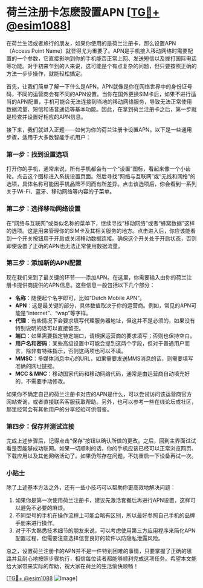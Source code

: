 # 荷兰注册卡怎麽設置APN [[TG💪+ @esim1088](https://t.me/s/esim1088)]

在荷兰生活或者旅行的朋友，如果你使用的是荷兰注册卡，那么设置APN（Access Point Name）就显得尤为重要了。APN是手机接入移动网络时需要配置的一个参数，它直接影响到你的手机能否正常上网、发送短信以及拨打国际电话等功能。对于初来乍到的人来说，这可能是个有点复杂的问题，但只要按照正确的方法一步步操作，就能轻松搞定。

首先，让我们简单了解一下什么是APN。APN就像是你在网络世界中的身份证号码，不同的运营商会有不同的APN设置。当你在国外更换SIM卡后，如果不进行适当的APN配置，手机可能会无法连接到当地的移动网络服务，导致无法正常使用数据流量、短信和语音通话等基本功能。因此，在拿到荷兰注册卡之后，第一步就是检查并设置好相应的APN信息。

接下来，我们就进入正题——如何为你的荷兰注册卡设置APN。以下是一些通用步骤，适用于大多数智能手机用户：

### 第一步：找到设置选项

打开你的手机，通常来说，所有手机都会有一个“设置”图标，看起来像一个小齿轮。点击这个图标进入系统设置页面。然后寻找“网络与互联网”或“无线和网络”的选项，具体名称可能因手机品牌不同而有所差异。点击该选项后，你会看到一系列关于Wi-Fi、蓝牙、移动网络等内容的子菜单。

### 第二步：选择移动网络设置

在“网络与互联网”或类似名称的菜单下，继续寻找“移动网络”或者“蜂窝数据”这样的选项。这是用来管理你的SIM卡及其相关服务的地方。点击进入后，你应该能看到一个开关按钮用于开启或关闭移动数据连接。确保这个开关处于开启状态，否则即使设置了正确的APN也无法正常使用数据流量。

### 第三步：添加新的APN配置

现在我们来到了最关键的环节——添加APN。在这里，你需要输入由你的荷兰注册卡提供商提供的APN信息。这些信息一般包括以下几个部分：
- **名称**：随便起个名字即可，比如“Dutch Mobile APN”。
- **APN**：这是最关键的部分，具体数值取决于你的运营商。例如，常见的APN可能是“internet”、“wap”等字样。
- **代理**：有些情况下会要求填写代理服务器地址，但这并不是必须的，如果没有特别说明的话可以直接留空。
- **端口**：如果需要指定特定端口，请根据运营商的要求填写；否则也保持空白。
- **用户名和密码**：某些高级设置中可能会提到这两个字段，但对于普通用户而言，除非有特殊指示，否则这两项也可以不填。
- **MMSC**：多媒体消息中心的URL，如果需要发送MMS消息的话，则需要填写准确的网址链接。
- **MCC & MNC**：移动国家代码和移动网络代码，通常是由运营商自动填充好的，不需要手动修改。

如果你不确定自己的荷兰注册卡对应的APN是什么，可以尝试访问该运营商官方网站查询，或者直接联系客服获取帮助。另外，也可以参考一些在线论坛或社区，那里经常会有其他用户的分享经验可供借鉴。

### 第四步：保存并测试连接

完成上述步骤后，记得点击“保存”按钮以确认所做的更改。之后，回到主界面试试看是否能够成功联网。如果一切顺利的话，你的手机应该已经可以正常浏览网页、下载应用以及其他网络活动了。如果仍然存在问题，不妨重启一下设备再试一次。

### 小贴士

除了上述基本方法之外，还有一些小技巧可以帮助你更高效地解决问题：
1. 如果你是第一次使用荷兰注册卡，建议先激活套餐后再进行APN设置，这样可以避免不必要的麻烦。
2. 不同型号的手机在操作流程上可能会略有区别，所以最好参照自己手机的品牌手册来进行操作。
3. 对于不太熟悉技术细节的朋友来说，可以考虑使用第三方应用程序来简化APN配置过程，但需要注意选择信誉良好的软件以防隐私泄露风险。

总之，设置荷兰注册卡的APN并不是一件特别困难的事情，只要掌握了正确的思路并且耐心地按照步骤执行，相信每位读者都能够顺利完成这项任务。希望本文能给大家带来实际的帮助，祝大家在荷兰的生活愉快顺畅！

[[TG💪+ @esim1088](https://t.me/s/esim1088) ![Image](https://i.postimg.cc/4NQfJmqS/Snipaste-2025-05-13-00-14-12.png)]